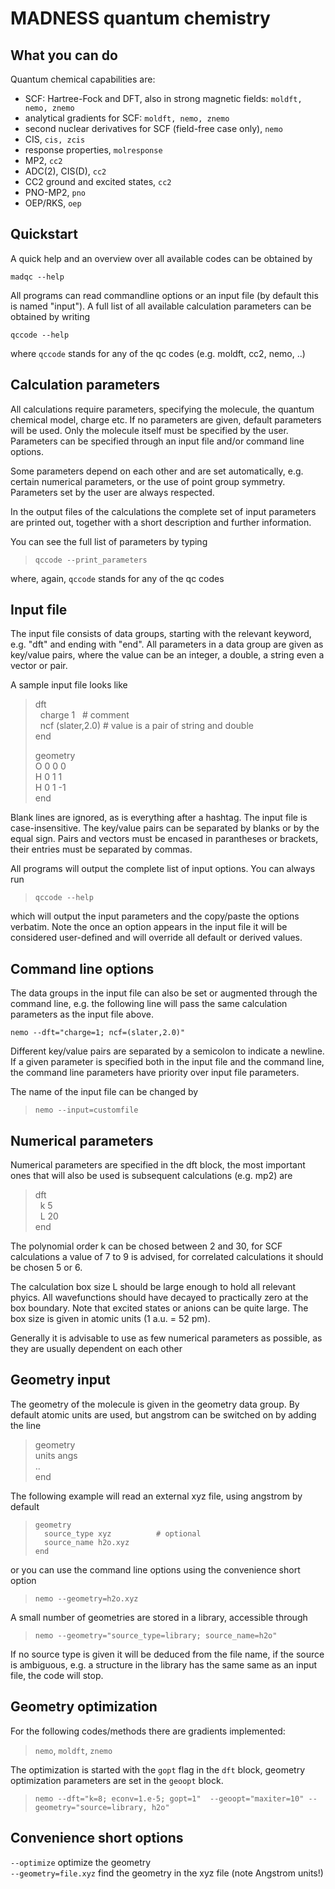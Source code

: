 # MADNESS quantum chemistry


## What you can do
Quantum chemical capabilities are:
 * SCF: Hartree-Fock and DFT, also in strong magnetic fields: `moldft, nemo, znemo`
 * analytical gradients for SCF: `moldft, nemo, znemo`
 * second nuclear derivatives for SCF (field-free case only), `nemo`
 * CIS, `cis, zcis`
 * response properties, `molresponse`
 * MP2, `cc2`
 * ADC(2), CIS(D), `cc2`
 * CC2 ground and excited states, `cc2`
 * PNO-MP2, `pno`
 * OEP/RKS, `oep`

## Quickstart
A quick help and an overview over all available codes can be
obtained by 

`madqc --help`

All programs can read commandline options or an input file (by default this is named "input").
A full list of all available calculation parameters can be obtained by writing

`qccode --help`
 
where `qccode` stands for any of the qc codes (e.g. moldft, cc2, nemo, ..)


## Calculation parameters
All calculations require parameters, specifying the molecule, the quantum chemical model, charge etc.
If no parameters are given, default parameters will be used. Only the molecule itself must be specified by the user.
Parameters can be specified through an input file and/or command line options.

Some parameters depend on each other and are set automatically, e.g. certain numerical parameters, or the use of 
point group symmetry. Parameters set by the user are always respected.

In the output files of the calculations the complete set of input parameters are printed out, 
together with a short description and further information.

You can see the full list of parameters by typing
> `qccode --print_parameters`

where, again, `qccode` stands for any of the qc codes

## Input file
The input file consists of data groups, starting with the relevant keyword, e.g. "dft" and ending with "end".
All parameters in a data group are given as key/value pairs, where the value can be an integer, a double, a string
even a vector or pair. 

A sample input file looks like
>dft\
>  charge 1          # comment\
>  ncf (slater,2.0) # value is a pair of string and double\
>end
> 
> geometry\
>  O 0 0 0\
>  H 0 1 1\
>  H 0 1 -1\
> end

Blank lines are ignored, as is everything after a hashtag. 
The input file is case-insensitive.
The key/value pairs can be separated by blanks or by the equal sign.
Pairs and vectors must be encased in parantheses or brackets, their entries must be separated by commas.

All programs will output the complete list of input options. You can always run 
> `qccode --help` 

which will output the input parameters and the copy/paste the options verbatim.
Note the once an option appears in the input file it will be considered user-defined and will override all default or derived values.

## Command line options
The data groups in the input file can also be set or augmented through the command line, e.g. the following
line will pass the same calculation parameters as the input file above.

`nemo --dft="charge=1; ncf=(slater,2.0)"`

Different key/value pairs are separated by a semicolon to indicate a newline.
If a given parameter is specified both in the input file and the command line, the command line parameters have 
priority over input file parameters.

The name of the input file can be changed by
> `nemo --input=customfile`


## Numerical parameters
Numerical parameters are specified in the dft block, the most important ones that will
also be used is subsequent calculations (e.g. mp2) are
> dft\
>   k 5\
>   L 20\
> end
 
The polynomial order k can be chosed between 2 and 30, for SCF calculations a value of 7 to 9 is advised, for correlated
calculations it should be chosen 5 or 6.

The calculation box size L should be large enough to hold all relevant phyics. All wavefunctions should have decayed
to practically zero at the box boundary. Note that excited states or anions can be quite large. 
The box size is given in atomic units (1 a.u. = 52 pm).

Generally it is advisable to use as few numerical parameters as possible, as they are usually dependent on each other

## Geometry input
The geometry of the molecule is given in the geometry data group. 
By default atomic units are used, but angstrom can be switched on by adding the line
> geometry\
> units angs\
> ..\
> end

The following example will read an external xyz file, using angstrom by default
>`geometry`\
> `  source_type xyz          # optional `\
> `  source_name h2o.xyz`\
> `end`

or you can use the command line options using the convenience short option
> `nemo --geometry=h2o.xyz`

A small number of geometries are stored in a library, accessible through
> `nemo --geometry="source_type=library; source_name=h2o"`
 
If no source type is given it will be deduced from the file name, if the source is ambiguous,
e.g. a structure in the library has the same same as an input file, the code will stop.

## Geometry optimization
For the following codes/methods there are gradients implemented:
> `nemo`, `moldft`, `znemo`

The optimization is started with the `gopt` flag in the `dft` block, geometry optimization
parameters are set in the `geoopt` block.
> `nemo --dft="k=8; econv=1.e-5; gopt=1"  --geoopt="maxiter=10" --geometry="source=library, h2o"`

## Convenience short options
`--optimize` optimize the geometry\
`--geometry=file.xyz` find the geometry in the xyz file (note Angstrom units!)
